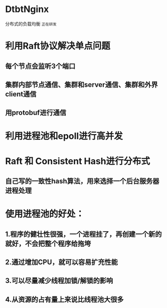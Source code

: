 # DtbtNginx
分布式的负载均衡
`正在研发`

利用Raft协议解决单点问题
===
每个节点会监听3个端口
---
集群内部节点通信、集群和server通信、集群和外界client通信
---
用protobuf进行通信
---
利用进程池和epoll进行高并发
===
Raft 和 Consistent Hash进行分布式
===
自己写的一致性hash算法，用来选择一个后台服务器进程处理
---
使用进程池的好处：
===
1.程序的健壮性很强，一个进程挂了，再创建一个新的就好，不会把整个程序给拖垮
---
2.通过增加CPU，就可以容易扩充性能
---
3.可以尽量减少线程加锁/解锁的影响
---
4.从资源的占有量上来说比线程池大很多
---


